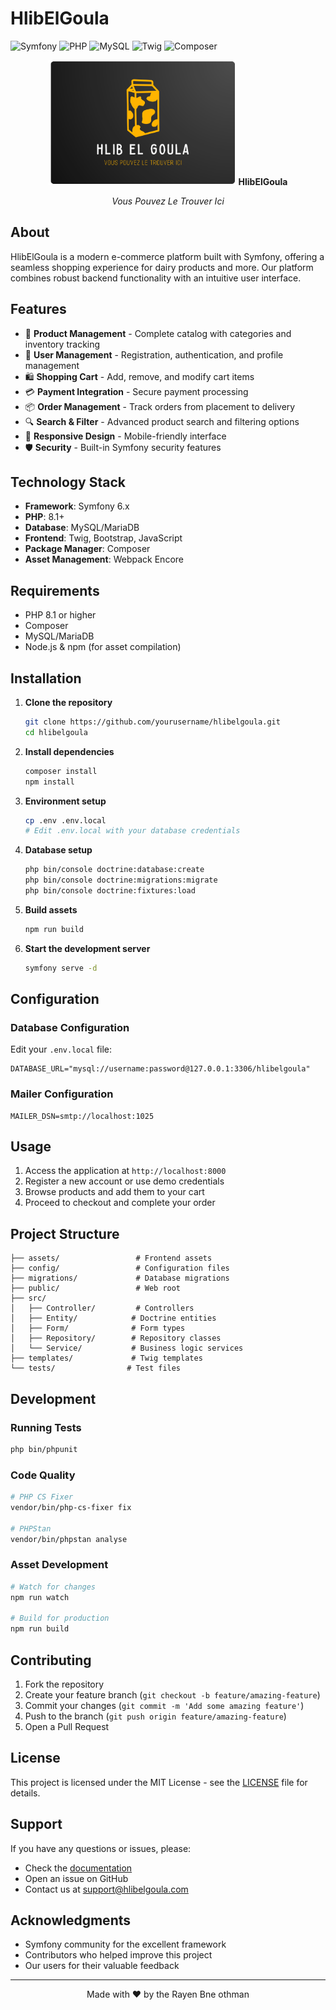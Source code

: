 # HlibElGoula
![Symfony](https://img.shields.io/badge/Symfony-000000?style=for-the-badge&logo=symfony&logoColor=white)
![PHP](https://img.shields.io/badge/PHP-777BB4?style=for-the-badge&logo=php&logoColor=white)
![MySQL](https://img.shields.io/badge/MySQL-4479A1?style=for-the-badge&logo=mysql&logoColor=white)
![Twig](https://img.shields.io/badge/Twig-339933?style=for-the-badge&logo=twig&logoColor=white)
![Composer](https://img.shields.io/badge/Composer-885630?style=for-the-badge&logo=composer&logoColor=white)
<div align="center">
  <img src="logo.png" alt="HlibElGoula Logo" width="300" height="200">
   <b>HlibElGoula</b>
  <p><em>Vous Pouvez Le Trouver Ici</em></p>
</div>

## About

HlibElGoula is a modern e-commerce platform built with Symfony, offering a seamless shopping experience for dairy products and more. Our platform combines robust backend functionality with an intuitive user interface.


## Features

- 🛒 **Product Management** - Complete catalog with categories and inventory tracking
- 👥 **User Management** - Registration, authentication, and profile management
- 🛍️ **Shopping Cart** - Add, remove, and modify cart items
- 💳 **Payment Integration** - Secure payment processing
- 📦 **Order Management** - Track orders from placement to delivery
- 🔍 **Search & Filter** - Advanced product search and filtering options
- 📱 **Responsive Design** - Mobile-friendly interface
- 🛡️ **Security** - Built-in Symfony security features

## Technology Stack

- **Framework**: Symfony 6.x
- **PHP**: 8.1+
- **Database**: MySQL/MariaDB
- **Frontend**: Twig, Bootstrap, JavaScript
- **Package Manager**: Composer
- **Asset Management**: Webpack Encore

## Requirements

- PHP 8.1 or higher
- Composer
- MySQL/MariaDB
- Node.js & npm (for asset compilation)

## Installation

1. **Clone the repository**
   ```bash
   git clone https://github.com/yourusername/hlibelgoula.git
   cd hlibelgoula
   ```

2. **Install dependencies**
   ```bash
   composer install
   npm install
   ```

3. **Environment setup**
   ```bash
   cp .env .env.local
   # Edit .env.local with your database credentials
   ```

4. **Database setup**
   ```bash
   php bin/console doctrine:database:create
   php bin/console doctrine:migrations:migrate
   php bin/console doctrine:fixtures:load
   ```

5. **Build assets**
   ```bash
   npm run build
   ```

6. **Start the development server**
   ```bash
   symfony serve -d
   ```

## Configuration

### Database Configuration
Edit your `.env.local` file:
```env
DATABASE_URL="mysql://username:password@127.0.0.1:3306/hlibelgoula"
```

### Mailer Configuration
```env
MAILER_DSN=smtp://localhost:1025
```

## Usage

1. Access the application at `http://localhost:8000`
2. Register a new account or use demo credentials
3. Browse products and add them to your cart
4. Proceed to checkout and complete your order

## Project Structure

```
├── assets/                 # Frontend assets
├── config/                 # Configuration files
├── migrations/             # Database migrations
├── public/                 # Web root
├── src/
│   ├── Controller/         # Controllers
│   ├── Entity/            # Doctrine entities
│   ├── Form/              # Form types
│   ├── Repository/        # Repository classes
│   └── Service/           # Business logic services
├── templates/             # Twig templates
└── tests/                # Test files
```

## Development

### Running Tests
```bash
php bin/phpunit
```

### Code Quality
```bash
# PHP CS Fixer
vendor/bin/php-cs-fixer fix

# PHPStan
vendor/bin/phpstan analyse
```

### Asset Development
```bash
# Watch for changes
npm run watch

# Build for production
npm run build
```

## Contributing

1. Fork the repository
2. Create your feature branch (`git checkout -b feature/amazing-feature`)
3. Commit your changes (`git commit -m 'Add some amazing feature'`)
4. Push to the branch (`git push origin feature/amazing-feature`)
5. Open a Pull Request

## License

This project is licensed under the MIT License - see the [LICENSE](LICENSE) file for details.

## Support

If you have any questions or issues, please:
- Check the [documentation](docs/)
- Open an issue on GitHub
- Contact us at support@hlibelgoula.com

## Acknowledgments

- Symfony community for the excellent framework
- Contributors who helped improve this project
- Our users for their valuable feedback

---

<div align="center">
  Made with ❤️ by the Rayen Bne othman
</div>

